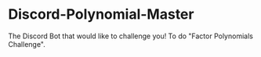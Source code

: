 # Discord-Polynomial-Master

The Discord Bot that would like to challenge you! To do "Factor Polynomials Challenge".
